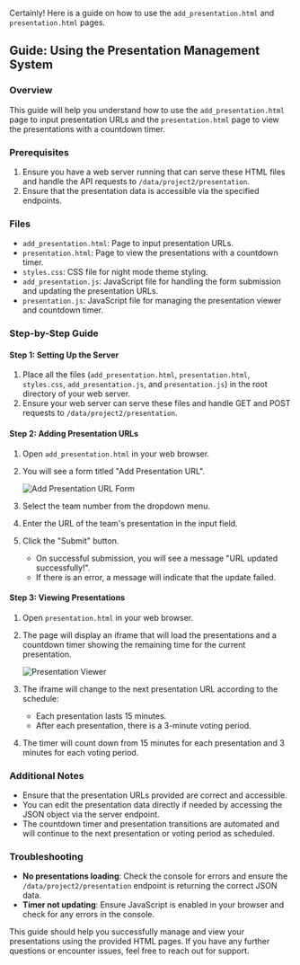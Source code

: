 Certainly! Here is a guide on how to use the `add_presentation.html` and `presentation.html` pages.

## Guide: Using the Presentation Management System

### Overview
This guide will help you understand how to use the `add_presentation.html` page to input presentation URLs and the `presentation.html` page to view the presentations with a countdown timer.

### Prerequisites
1. Ensure you have a web server running that can serve these HTML files and handle the API requests to `/data/project2/presentation`.
2. Ensure that the presentation data is accessible via the specified endpoints.

### Files
- `add_presentation.html`: Page to input presentation URLs.
- `presentation.html`: Page to view the presentations with a countdown timer.
- `styles.css`: CSS file for night mode theme styling.
- `add_presentation.js`: JavaScript file for handling the form submission and updating the presentation URLs.
- `presentation.js`: JavaScript file for managing the presentation viewer and countdown timer.

### Step-by-Step Guide

#### Step 1: Setting Up the Server
1. Place all the files (`add_presentation.html`, `presentation.html`, `styles.css`, `add_presentation.js`, and `presentation.js`) in the root directory of your web server.
2. Ensure your web server can serve these files and handle GET and POST requests to `/data/project2/presentation`.

#### Step 2: Adding Presentation URLs

1. Open `add_presentation.html` in your web browser.
2. You will see a form titled "Add Presentation URL".

    ![Add Presentation URL Form](example-add-presentation.png)

3. Select the team number from the dropdown menu.
4. Enter the URL of the team's presentation in the input field.
5. Click the "Submit" button.

    - On successful submission, you will see a message "URL updated successfully!".
    - If there is an error, a message will indicate that the update failed.

#### Step 3: Viewing Presentations

1. Open `presentation.html` in your web browser.
2. The page will display an iframe that will load the presentations and a countdown timer showing the remaining time for the current presentation.

    ![Presentation Viewer](example-presentation-viewer.png)

3. The iframe will change to the next presentation URL according to the schedule:
    - Each presentation lasts 15 minutes.
    - After each presentation, there is a 3-minute voting period.

4. The timer will count down from 15 minutes for each presentation and 3 minutes for each voting period.

### Additional Notes
- Ensure that the presentation URLs provided are correct and accessible.
- You can edit the presentation data directly if needed by accessing the JSON object via the server endpoint.
- The countdown timer and presentation transitions are automated and will continue to the next presentation or voting period as scheduled.

### Troubleshooting
- **No presentations loading**: Check the console for errors and ensure the `/data/project2/presentation` endpoint is returning the correct JSON data.
- **Timer not updating**: Ensure JavaScript is enabled in your browser and check for any errors in the console.

This guide should help you successfully manage and view your presentations using the provided HTML pages. If you have any further questions or encounter issues, feel free to reach out for support.